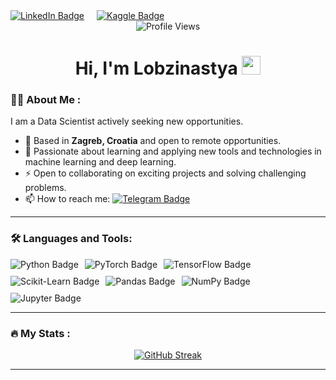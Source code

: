 <div id="badges" align="center" style="display: flex; gap: 20px; align-items: center;">
  <a href="https://www.linkedin.com/in/anastasiia-sobchenko" target="_blank">
    <img src="https://img.shields.io/badge/LinkedIn-blue?style=for-the-badge&logo=linkedin&logoColor=white" alt="LinkedIn Badge"/>
  </a>
  <a href="https://www.kaggle.com/lobzinastya" target="_blank">
    <img src="https://img.shields.io/badge/Kaggle-Profile-blue?style=for-the-badge&logo=kaggle&logoColor=white" alt="Kaggle Badge"/>
  </a>
</div>

<div align="center">
  <img src="https://komarev.com/ghpvc/?username=Lobzinastya&style=flat-square&color=blue" alt="Profile Views"/>
</div>

<h1 align="center">
  Hi, I'm Lobzinastya
  <img src="https://media.giphy.com/media/hvRJCLFzcasrR4ia7z/giphy.gif" width="30px"/>
</h1>

### :woman_technologist: About Me :
I am a Data Scientist actively seeking new opportunities.  
- :telescope: Based in **Zagreb, Croatia** and open to remote opportunities.  
- :seedling: Passionate about learning and applying new tools and technologies in machine learning and deep learning.  
- :zap: Open to collaborating on exciting projects and solving challenging problems.  
- :mailbox: How to reach me: [![Telegram Badge](https://img.shields.io/badge/-lobzinastya-blue?style=flat&logo=Telegram&logoColor=white)](https://t.me/lobzinastya)  

---

### :hammer_and_wrench: Languages and Tools:  
<div align="center" style="display: flex; flex-wrap: wrap; gap: 10px;">
  <img src="https://img.shields.io/badge/Python-3776AB?style=for-the-badge&logo=python&logoColor=white" alt="Python Badge"/>
  <img src="https://img.shields.io/badge/PyTorch-EE4C2C?style=for-the-badge&logo=pytorch&logoColor=white" alt="PyTorch Badge"/>  
  <img src="https://img.shields.io/badge/TensorFlow-FF6F00?style=for-the-badge&logo=tensorflow&logoColor=white" alt="TensorFlow Badge"/>
  <img src="https://img.shields.io/badge/Scikit--Learn-F7931E?style=for-the-badge&logo=scikit-learn&logoColor=white" alt="Scikit-Learn Badge"/>
  <img src="https://img.shields.io/badge/Pandas-150458?style=for-the-badge&logo=pandas&logoColor=white" alt="Pandas Badge"/>
  <img src="https://img.shields.io/badge/NumPy-013243?style=for-the-badge&logo=numpy&logoColor=white" alt="NumPy Badge"/>
  <img src="https://img.shields.io/badge/Jupyter-F37626?style=for-the-badge&logo=jupyter&logoColor=white" alt="Jupyter Badge"/>
</div>

---
### :fire: My Stats :
<div align="center">
  <a href="https://git.io/streak-stats">
    <img src="https://streak-stats.demolab.com?user=Lobzinastya&theme=transparent&hide_border=true&mode=weekly&fire=FF2222&dates=2C68F6&currStreakLabel=2C68F6&currStreakNum=2C68F6" alt="GitHub Streak"/>
  </a>
</div>

---

